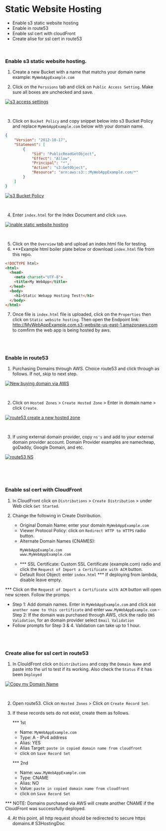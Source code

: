 # Static Website Hosting

- Enable s3 static website hosting
- Enable in route53
- Enable ssl cert with cloudFront
- Create alise for ssl cert in route53


<br>

### Enable s3 static website hosting.

1. Create a new Bucket with a name that matchs your domain name example: `MyWebAppExample.com`


2. Click on the `Perssions` tab and click on `Public Access Setting`. Make sure all boxes are unchecked and save.

<a href="http://www.freeimagehosting.net/commercial-photography/"><img src="https://i.imgur.com/D9O7PE6.png" alt="s3 access settings"></a>

<br>

3. Click on `Bucket Policy` and copy snippet below into s3 Bucket Policy and replace `MyWebAppExample.com` below with your domain name.

```json
{
    "Version": "2012-10-17",
    "Statement": [
        {
            "Sid": "PublicReadGetObject",
            "Effect": "Allow",
            "Principal": "*",
            "Action": "s3:GetObject",
            "Resource": "arn:aws:s3:::MyWebAppExample.com/*"
        }
    ]
}


```

<a href="http://www.freeimagehosting.net/commercial-photography/"><img src="https://i.imgur.com/WadfbKI.png" alt="s3 Bucket Policy"></a>

<br>

4. Enter `index.html` for the Index Document and click `save`.

<a href="http://www.freeimagehosting.net/commercial-photography/"><img src="https://i.imgur.com/fcRpvSK.png" alt="inable static website hosting"></a>

<br>

5. Click on the `Overview` tab and upload an index.html file for testing.
6. ***Example html boiler plate below or download `index.html` file from this repo.

```html
<!DOCTYPE html>
<html>
  <head>
    <meta charset="UTF-8">
    <title>My WebApp</title>
  </head>
  <body>
    <h1>Static Webapp Hosting Test!</h1>
  </body>
</html>
```

7. Once file is `index.html` file is uploaded, click on the `Properties` then click on `Static website hosting`. Then open the Endpoint link: http://MyWebAppExample.com.s3-website-us-east-1.amazonaws.com to comfirm the web app is being hosted by aws.

<br>

#

### Enable in route53

1. Purchasing Domains through AWS. Choice route53 and click through as follows. If not, skip to next step.

<a href="http://www.freeimagehosting.net/commercial-photography/"><img src="https://i.imgur.com/IZ2lryY.png" alt="New buying domain via AWS"></a>

<br>

2. Click on `Hosted Zones` > `Create Hosted Zone` > Enter in domain name > click `Create`.

<a href="http://www.freeimagehosting.net/commercial-photography/"><img src="https://i.imgur.com/om7frjl.png" alt="route53 create a new hosted zone"></a>

<br>

3. If using external domain provider, copy `ns's` and add to your external domain provider account. Domain Provider  examples are namecheap, goDaddy, Google Domain, and etc.

<a href="http://www.freeimagehosting.net/commercial-photography/"><img src="https://i.imgur.com/PTyYOLv.png" alt="route53 NS"></a>

<br>

<br>

#

### Enable ssl cert with CloudFront

1. In CloudFront click on `Distributions` > `Create Distribution` > under Web click `Get Started`.

2. Change the following in Create Distribution.
    
    - Original Domain Name: enter your domain `MyWebAppExample.com`
    - Viewer Protocol Policy: click on  `Redirect HTTP to HTTPS` radio button.
    - Alternate Domain Names (CNAMES): 
        ```bash
        MyWebAppExample.com
        www.MyWebAppExample.com
        ```
    - *** SSL Certificate: Custom SSL Certificate (example.com) radio 
    and click the `Request of Import a Certificate with ACM` button.
    - Default Root Object: enter `index.html` *** If deploying from lambda, disable leave empty.

*** Click on the `Request of Import a Certificate with ACM` button will open new screen. Follow the promps.

- Step 1: Add domain names. Enter in `MyWebAppExample.com` and click `Add another name to this certificate` and enter `www.MyWebAppExample.com`
-Step 2: If the domain was purchased through AWS, click the radio `DNS Validation`, for an domain provider select `Email Validation`
- Follow prompts for Step 3 & 4. Validation can take up to 1 hour.

<br>

#

### Create alise for ssl cert in route53

1. In ClouldFront click on `Distributions` and copy the `Domain Name` and paste into the url to test if its working. Also check the `Status` if it has been `Deployed` 

<a href="http://www.freeimagehosting.net/commercial-photography/"><img src="https://i.imgur.com/bpVcwn3.png" alt="Copy my Domain Name"></a>

<br>

2. Open route53. Click on `Hosted Zones` > Click on `Create Record Set`.

3. If these records sets do not exist, create them as follows.

    *** 1st
    - Name: `MyWebAppExample.com`
    - Type: A - IPv4 address
    - Alias: YES
    - Alias Target: `paste in copied domain name from cloudfront`
    - click on `Save Record Set`

    *** 2nd
    - Name: `www.MyWebAppExample.com`
    - Type: CNAME
    - Alias: NO
    - Value: `paste in copied domain name from cloudfront`
    - click on `Save Record Set`

*** NOTE: Domains purchased via AWS will create another CNAME if the CloudFront was successfully deployed.

4. At this point, all http request should be redirected to secure https domains.# S3HostingDoc
